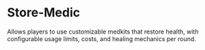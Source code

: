 # Store-Medic
Allows players to use customizable medkits that restore health, with configurable usage limits, costs, and healing mechanics per round.
